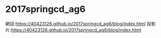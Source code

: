 # 2017springcd_ag6
網誌:https://40423126.github.io/2017springcd_ag6/blog/index.html
投影片:https://40423126.github.io/2017springcd_ag6/blog/index.html
